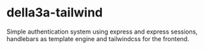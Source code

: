 # della3a-tailwind

Simple authentication system using express and express sessions, handlebars as template engine and tailwindcss for the frontend. 
